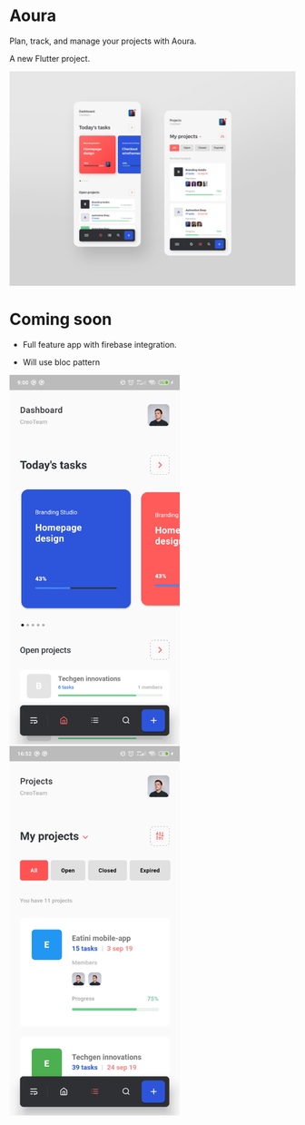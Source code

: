 # Aoura

Plan, track, and manage your projects with Aoura.

A new Flutter project.

<img src="https://github.com/joshh152/Aoura/blob/master/assets/s1.jpg">


# Coming soon

- Full feature app with firebase integration.


- Will use bloc pattern



<img src="https://github.com/joshh152/Aoura/blob/master/assets/s3.jpg" width=300>&nbsp;&nbsp;&nbsp;&nbsp;&nbsp;&nbsp;&nbsp;&nbsp;&nbsp;<img src="https://github.com/joshh152/Aoura/blob/master/assets/s2.jpg" width=300>
